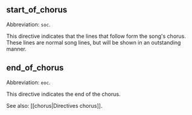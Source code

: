 ## start_of_chorus

Abbreviation: `soc`.

This directive indicates that the lines that follow form the song's chorus. These lines are normal song lines, but will be shown in an outstanding manner.

## end_of_chorus

Abbreviation: `eoc`.

This directive indicates the end of the chorus.

See also: [[chorus|Directives chorus]].